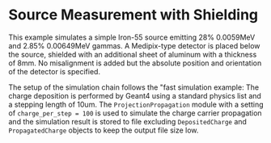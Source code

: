 # Source Measurement with Shielding

This example simulates a simple Iron-55 source emitting 28% 0.0059MeV and 2.85% 0.00649MeV gammas.
A Medipix-type detector is placed below the source, shielded with an additional sheet of aluminum with a thickness of 8mm.
No misalignment is added but the absolute position and orientation of the detector is specified.

The setup of the simulation chain follows the "fast simulation example:
The charge deposition is performed by Geant4 using a standard physics list and a stepping length of 10um.
The `ProjectionPropagation` module with a setting of `charge_per_step = 100` is used to simulate the charge carrier propagation and the simulation result is stored to file excluding `DepositedCharge` and `PropagatedCharge` objects to keep the output file size low.
